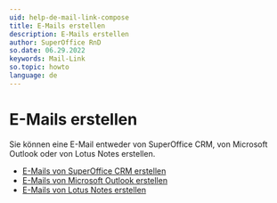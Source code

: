 ```yaml
---
uid: help-de-mail-link-compose
title: E-Mails erstellen
description: E-Mails erstellen
author: SuperOffice RnD
so.date: 06.29.2022
keywords: Mail-Link
so.topic: howto
language: de
---
```


# E-Mails erstellen

Sie können eine E-Mail entweder von SuperOffice CRM, von Microsoft Outlook oder von Lotus Notes erstellen.

* [E-Mails von SuperOffice CRM erstellen][1]
* [E-Mails von Microsoft Outlook erstellen][2]
* [E-Mails von Lotus Notes erstellen][3]

<!-- Referenced links -->
[1]: create-in-superoffice.md
[2]: create-in-outlook.md
[3]: create-in-lotus.md

<!-- Referenced images -->
